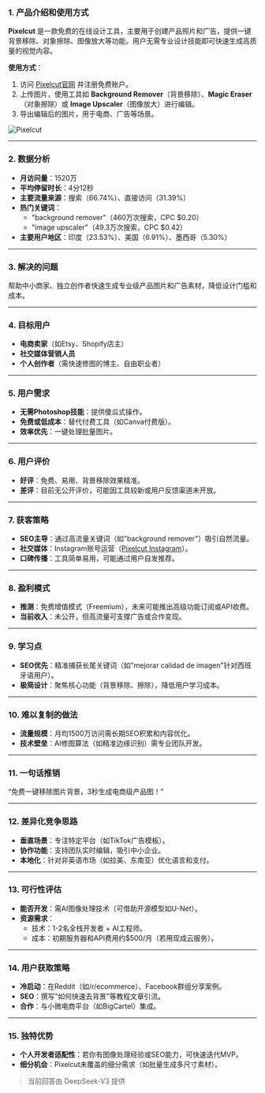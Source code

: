 ### 1. 产品介绍和使用方式  
**Pixelcut** 是一款免费的在线设计工具，主要用于创建产品照片和广告，提供一键背景移除、对象擦除、图像放大等功能。用户无需专业设计技能即可快速生成高质量的视觉内容。  

**使用方式**：  
1. 访问 [Pixelcut官网](https://pixelcut.ai) 并注册免费账户。  
2. 上传图片，使用工具如 **Background Remover**（背景移除）、**Magic Eraser**（对象擦除）或 **Image Upscaler**（图像放大）进行编辑。  
3. 导出编辑后的图片，用于电商、广告等场景。  

![Pixelcut](https://cdn-images.toolify.ai/170349928911474567.jpg)  

---  
### 2. 数据分析  
- **月访问量**：1520万  
- **平均停留时长**：4分12秒  
- **主要流量来源**：搜索（66.74%）、直接访问（31.39%）  
- **热门关键词**：  
  - "background remover"（460万次搜索，CPC $0.20）  
  - "image upscaler"（49.3万次搜索，CPC $0.42）  
- **主要用户地区**：印度（23.53%）、美国（6.91%）、墨西哥（5.30%）  

---  
### 3. 解决的问题  
帮助中小商家、独立创作者快速生成专业级产品图片和广告素材，降低设计门槛和成本。  

---  
### 4. 目标用户  
- **电商卖家**（如Etsy、Shopify店主）  
- **社交媒体营销人员**  
- **个人创作者**（需快速修图的博主、自由职业者）  

---  
### 5. 用户需求  
- **无需Photoshop技能**：提供傻瓜式操作。  
- **免费或低成本**：替代付费工具（如Canva付费版）。  
- **效率优先**：一键处理批量图片。  

---  
### 6. 用户评价  
- **好评**：免费、易用、背景移除效果精准。  
- **差评**：目前无公开评价，可能因工具较新或用户反馈渠道未开放。  

---  
### 7. 获客策略  
- **SEO主导**：通过高流量关键词（如"background remover"）吸引自然流量。  
- **社交媒体**：Instagram账号运营（[Pixelcut Instagram](https://www.instagram.com/pixelcut/)）。  
- **口碑传播**：工具简单易用，可能通过用户自发推荐。  

---  
### 8. 盈利模式  
- **推测**：免费增值模式（Freemium），未来可能推出高级功能订阅或API收费。  
- **当前收入**：未公开，但高流量可支撑广告或合作变现。  

---  
### 9. 学习点  
- **SEO优先**：精准捕获长尾关键词（如"mejorar calidad de imagen"针对西班牙语用户）。  
- **极简设计**：聚焦核心功能（背景移除、擦除），降低用户学习成本。  

---  
### 10. 难以复制的做法  
- **流量规模**：月均1500万访问需长期SEO积累和内容优化。  
- **技术壁垒**：AI修图算法（如精准边缘识别）需专业团队开发。  

---  
### 11. 一句话推销  
“免费一键移除图片背景，3秒生成电商级产品图！”  

---  
### 12. 差异化竞争思路  
- **垂直场景**：专注特定平台（如TikTok广告模板）。  
- **协作功能**：支持团队实时编辑，吸引中小企业。  
- **本地化**：针对非英语市场（如拉美、东南亚）优化语言和支付。  

---  
### 13. 可行性评估  
- **能否开发**：需AI图像处理技术（可借助开源模型如U-Net）。  
- **资源需求**：  
  - 技术：1-2名全栈开发者 + AI工程师。  
  - 成本：初期服务器和API费用约$500/月（若用现成云服务）。  

---  
### 14. 用户获取策略  
- **冷启动**：在Reddit（如/r/ecommerce）、Facebook群组分享案例。  
- **SEO**：撰写"如何快速去背景"等教程文章引流。  
- **合作**：与小微电商平台（如BigCartel）集成。  

---  
### 15. 独特优势  
- **个人开发者适配性**：若你有图像处理经验或SEO能力，可快速迭代MVP。  
- **细分机会**：Pixelcut未覆盖的细分需求（如批量生成多尺寸素材）。  

> 当前回答由 DeepSeek-V3 提供
